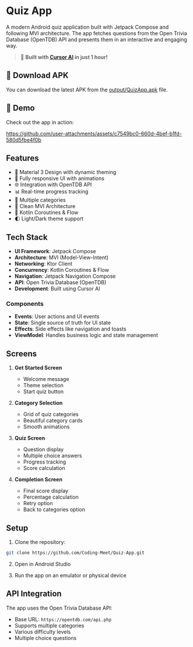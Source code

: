 # Quiz App

A modern Android quiz application built with Jetpack Compose and following MVI architecture. The app fetches questions from the Open Trivia Database (OpenTDB) API and presents them in an interactive and engaging way.

> 🚀 **Built with [Cursor AI](https://cursor.sh/) in just 1 hour!**

## 📱 Download APK

You can download the latest APK from the [output/QuizApp.apk](output/quiz-app.apk) file.

## 🎥 Demo

Check out the app in action:

https://github.com/user-attachments/assets/c7549bc0-660d-4bef-b1fd-580d5fbe4f0b

## Features

- 🎨 Material 3 Design with dynamic theming
- 📱 Fully responsive UI with animations
- 🌐 Integration with OpenTDB API
- 📊 Real-time progress tracking
- 🎯 Multiple categories
- 🔄 Clean MVI Architecture
- 🚀 Kotlin Coroutines & Flow
- 🌓 Light/Dark theme support

## Tech Stack

- **UI Framework**: Jetpack Compose
- **Architecture**: MVI (Model-View-Intent)
- **Networking**: Ktor Client
- **Concurrency**: Kotlin Coroutines & Flow
- **Navigation**: Jetpack Navigation Compose
- **API**: Open Trivia Database (OpenTDB)
- **Development**: Built using Cursor AI


### Components

- **Events**: User actions and UI events
- **State**: Single source of truth for UI state
- **Effects**: Side effects like navigation and toasts
- **ViewModel**: Handles business logic and state management

## Screens

1. **Get Started Screen**
   - Welcome message
   - Theme selection
   - Start quiz button

2. **Category Selection**
   - Grid of quiz categories
   - Beautiful category cards
   - Smooth animations

3. **Quiz Screen**
   - Question display
   - Multiple choice answers
   - Progress tracking
   - Score calculation

4. **Completion Screen**
   - Final score display
   - Percentage calculation
   - Retry option
   - Back to categories option

## Setup

1. Clone the repository:
```bash
git clone https://github.com/Coding-Meet/Quiz-App.git
```

2. Open in Android Studio

3. Run the app on an emulator or physical device


## API Integration

The app uses the Open Trivia Database API:
- Base URL: `https://opentdb.com/api.php`
- Supports multiple categories
- Various difficulty levels
- Multiple choice questions
